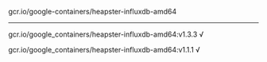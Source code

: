 gcr.io/google-containers/heapster-influxdb-amd64 

----
gcr.io/google_containers/heapster-influxdb-amd64:v1.3.3 √

gcr.io/google_containers/heapster-influxdb-amd64:v1.1.1 √

